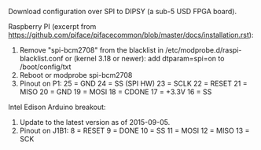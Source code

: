 Download configuration over SPI to DIPSY (a sub-5 USD FPGA board).

Raspberry PI (excerpt from https://github.com/piface/pifacecommon/blob/master/docs/installation.rst):
1. Remove "spi-bcm2708" from the blacklist in /etc/modprobe.d/raspi-blacklist.conf
   or (kernel 3.18 or newer): add dtparam=spi=on to /boot/config/txt
2. Reboot or modprobe spi-bcm2708
3. Pinout on P1:
	25 = GND
	24 = SS (SPI HW)
	23 = SCLK
	22 = RESET
	21 = MISO
	20 = GND
	19 = MOSI
	18 = CDONE
	17 = +3.3V
	16 = SS

Intel Edison Arduino breakout:
1. Update to the latest version as of 2015-09-05.
2. Pinout on J1B1:
	 8 = RESET
	 9 = DONE
	10 = SS
	11 = MOSI
	12 = MISO
	13 = SCK
